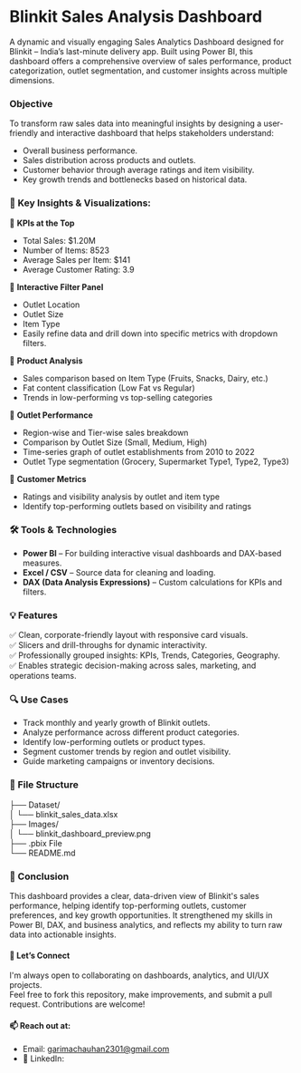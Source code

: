 # Blinkit Sales Analysis Dashboard
A dynamic and visually engaging Sales Analytics Dashboard designed for Blinkit – India’s last-minute delivery app. Built using Power BI, this dashboard offers a comprehensive overview of sales performance, product categorization, outlet segmentation, and customer insights across multiple dimensions.

### Objective
To transform raw sales data into meaningful insights by designing a user-friendly and interactive dashboard that helps stakeholders understand:
- Overall business performance.
- Sales distribution across products and outlets.
- Customer behavior through average ratings and item visibility.
- Key growth trends and bottlenecks based on historical data.

### 📌 Key Insights & Visualizations:<br/>

🔷 **KPIs at the Top**<br/>
- Total Sales: $1.20M<br/>
- Number of Items: 8523<br/>
- Average Sales per Item: $141<br/>
- Average Customer Rating: 3.9<br/>

🔷 **Interactive Filter Panel**<br/>
- Outlet Location<br/>
- Outlet Size<br/>
- Item Type<br/>
- Easily refine data and drill down into specific metrics with dropdown filters.<br/>

🔷 **Product Analysis**<br/>
- Sales comparison based on Item Type (Fruits, Snacks, Dairy, etc.)<br/>
- Fat content classification (Low Fat vs Regular)<br/>
- Trends in low-performing vs top-selling categories<br/>

🔷 **Outlet Performance**<br/>
- Region-wise and Tier-wise sales breakdown<br/>
- Comparison by Outlet Size (Small, Medium, High)<br/>
- Time-series graph of outlet establishments from 2010 to 2022<br/>
- Outlet Type segmentation (Grocery, Supermarket Type1, Type2, Type3)<br/>

🔷 **Customer Metrics**<br/>
- Ratings and visibility analysis by outlet and item type<br/>
- Identify top-performing outlets based on visibility and ratings<br/>

### 🛠 Tools & Technologies<br/>
- **Power BI** – For building interactive visual dashboards and DAX-based measures.<br/>
- **Excel / CSV** – Source data for cleaning and loading.<br/>
- **DAX (Data Analysis Expressions)** – Custom calculations for KPIs and filters.<br/>

### 💡 Features<br/>
✅ Clean, corporate-friendly layout with responsive card visuals.<br/>
✅ Slicers and drill-throughs for dynamic interactivity.<br/>
✅ Professionally grouped insights: KPIs, Trends, Categories, Geography.<br/>
✅ Enables strategic decision-making across sales, marketing, and operations teams.<br/>

### 🔍 Use Cases<br/>
- Track monthly and yearly growth of Blinkit outlets.<br/>
- Analyze performance across different product categories.<br/>
- Identify low-performing outlets or product types.<br/>
- Segment customer trends by region and outlet visibility.<br/>
- Guide marketing campaigns or inventory decisions.<br/>

### 📂 File Structure

├── Dataset/ <br/>
│   └── blinkit_sales_data.xlsx<br/>
├── Images/<br/>
│   └── blinkit_dashboard_preview.png<br/>
├── .pbix File<br/>
└── README.md<br/>

### 📝 Conclusion
This dashboard provides a clear, data-driven view of Blinkit's sales performance, helping identify top-performing outlets, customer preferences, and key growth opportunities. It strengthened my skills in Power BI, DAX, and business analytics, and reflects my ability to turn raw data into actionable insights.<br/>

#### 🔗 Let’s Connect<br/>
I'm always open to collaborating on dashboards, analytics, and UI/UX projects.<br/>
Feel free to fork this repository, make improvements, and submit a pull request. Contributions are welcome!<br/>

#### 📫 Reach out at:<br/> 
- Email: garimachauhan2301@gmail.com <br/>
- 🔗 LinkedIn: <br/>

